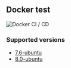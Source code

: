 ## Docker test

![Docker CI / CD](https://github.com/Raj-7799/docker_test/workflows/Docker%20CI%20/%20CD/badge.svg)

### Supported versions

- [7.6-ubuntu](https://github.com/Raj-7799/docker_test/tree/master/7.6/ubuntu)
- [8.0-ubuntu](https://github.com/Raj-7799/docker_test/tree/master/8.0/ubuntu)
